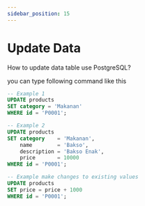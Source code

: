 ```yaml
---
sidebar_position: 15
---
```


# Update Data

How to update data table use PostgreSQL?

you can type following command like this

```sql
-- Example 1
UPDATE products
SET category = 'Makanan'
WHERE id = 'P0001';

-- Example 2
UPDATE products
SET category    = 'Makanan',
    name        = 'Bakso',
    description = 'Bakso Enak',
    price       = 10000
WHERE id = 'P0001';

-- Example make changes to existing values
UPDATE products
SET price = price + 1000
WHERE id = 'P0001';
```
